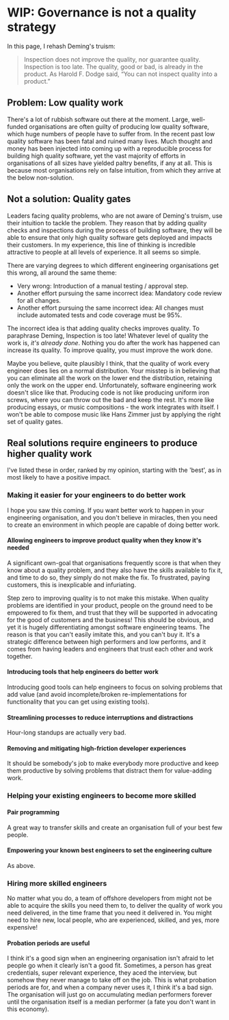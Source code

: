 # WIP: Governance is not a quality strategy

In this page, I rehash Deming's truism:

> Inspection does not improve the quality, nor guarantee quality. Inspection is too late. The quality, good or bad, is already in the product. As Harold F. Dodge said, “You can not inspect quality into a product.”

## Problem: Low quality work

There's a lot of rubbish software out there at the moment. Large, well-funded organisations are often guilty of producing low quality software, which huge numbers of people have to suffer from. In the recent past low quality software has been fatal and ruined many lives. Much thought and money has been injected into coming up with a reproducible process for building high quality software, yet the vast majority of efforts in organisations of all sizes have yielded paltry benefits, if any at all. This is because most organisations rely on false intuition, from which they arrive at the below non-solution.

## Not a solution: Quality gates

Leaders facing quality problems, who are not aware of Deming's truism, use their intuition to tackle the problem. They reason that by adding quality checks and inspections during the process of building software, they will be able to ensure that only high quality software gets deployed and impacts their customers. In my experience, this line of thinking is incredible attractive to people at all levels of experience. It all seems so simple.

There are varying degrees to which different engineering organisations get this wrong, all around the same theme:

- Very wrong: Introduction of a manual testing / approval step.
- Another effort pursuing the same incorrect idea: Mandatory code review for all changes.
- Another effort pursuing the same incorrect idea: All changes must include automated tests and code coverage must be 95%.

The incorrect idea is that adding quality checks improves quality. To paraphrase Deming, Inspection is too late! Whatever level of quality the work is, _it's already done_. Nothing you do after the work has happened can increase its quality. To improve quality, you must improve the work done.

Maybe you believe, quite plausibly I think, that the quality of work every engineer does lies on a normal distribution. Your misstep is in believing that you can eliminate all the work on the lower end the distribution, retaining only the work on the upper end. Unfortunately, software engineering work doesn't slice like that. Producing code is not like producing uniform iron screws, where you can throw out the bad and keep the rest. It's more like producing essays, or music compositions - the work integrates with itself. I won't be able to compose music like Hans Zimmer just by applying the right set of quality gates.

## Real solutions require engineers to produce higher quality work

I've listed these in order, ranked by my opinion, starting with the 'best', as in most likely to have a positive impact.

### Making it easier for your engineers to do better work

I hope you saw this coming. If you want better work to happen in your engineering organisation, and you don't believe in miracles, then you need to create an environment in which people are capable of doing better work.

#### Allowing engineers to improve product quality when they know it's needed

A significant own-goal that organisations frequently score is that when they know about a quality problem, and they also have the skills available to fix it, and time to do so, they simply do not make the fix. To frustrated, paying customers, this is inexplicable and infuriating.

Step zero to improving quality is to not make this mistake. When quality problems are identified in your product, people on the ground need to be empowered to fix them, and trust that they will be supported in advocating for the good of customers and the business! This should be obvious, and yet it is hugely differentiating amongst software engineering teams. The reason is that you can't easily imitate this, and you can't buy it. It's a strategic difference between high performers and low performs, and it comes from having leaders and engineers that trust each other and work together.

#### Introducing tools that help engineers do better work

Introducing good tools can help engineers to focus on solving problems that add value (and avoid incomplete/broken re-implementations for functionality that you can get using existing tools). 

#### Streamlining processes to reduce interruptions and distractions

Hour-long standups are actually very bad.

#### Removing and mitigating high-friction developer experiences

It should be somebody's job to make everybody more productive and keep them productive by solving problems that distract them for value-adding work.

### Helping your existing engineers to become more skilled

#### Pair programming

A great way to transfer skills and create an organisation full of your best few people.

#### Empowering your known best engineers to set the engineering culture

As above.

### Hiring more skilled engineers

No matter what you do, a team of offshore developers from <budget-friendly developing nation> might not be able to acquire the skills you need them to, to deliver the quality of work you need delivered, in the time frame that you need it delivered in. You might need to hire new, local people, who are experienced, skilled, and yes, more expensive!

#### Probation periods are useful

I think it's a good sign when an engineering organisation isn't afraid to let people go when it clearly isn't a good fit. Sometimes, a person has great credentials, super relevant experience, they aced the interview, but somehow they never manage to take off on the job. This is what probation periods are for, and when a company never uses it, I think it's a bad sign. The organisation will just go on accumulating median performers forever until the organisation itself is a median performer (a fate you don't want in this economy).
